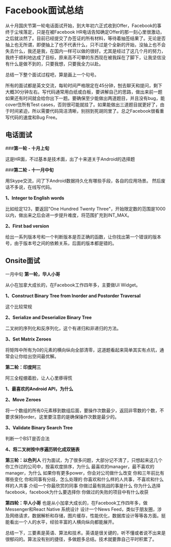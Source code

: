 # Facebook面试总结

从十月国庆节第一轮电话面试开始，到大年初六正式收到Offer，Facebook的事终于尘埃落定，只是在被Facebook HR电话告知确定Offer的那一刻心里很激动，之后就淡然了。目前已经提交了办签证的所有材料，等待着抽签结果了。无论是否抽上也无所谓，即便抽上了也不代表什么，只不过是个全新的开始，没抽上也不会失去什么，我还是我，在国内一样可以做的很好。尤其是经过了这几个月的努力，我终于顺利地达成了目标，原来高不可攀的东西现在被我踩在了脚下，让我坚信没有什么是做不到的，只要我想，只要我全力以赴。

总结一下整个面试过程吧，算是画上一个句号。

所有的面试都是英文交流，每轮时间严格限定在45分钟，刨去聊天和提问，剩下大概30分钟左右。写代码通常用白纸或白板，要讲解自己的思路，做出来前一题如果还有时间就会给你出下一题。要确保至少能做出两道题目，并且没有bug，能cover住所有Test cases，否则很可能就挂了。如果能做出三道题目就更好了，由于时间紧迫，所以需要代码简洁清晰，别拐到死胡同里了。总之Facebook很看重写代码的速度和Bug Free。

## 电话面试 ###
###**第一轮 - 十月上旬**

这是HR面，不过基本是技术面，出了十来道关于Android的选择题

###**第二轮 - 十一月中旬**

用Skype交流，问了下Android数据持久化有哪些手段，各自的应用场景。
然后废话不多说，在线写代码。

**1、Integer to English words**

比如给定123，要返回"One Hundred Twenty Three"，开始限定数的范围是1000以内，做出来之后会进一步提升难度，将范围扩充到INT_MAX。

**2、First bad version**

给出一系列版本号和一个判断版本是否正确的函数，让你找出第一个错误的版本号，由于版本号之间的依赖关系，后面的版本都是错的。


## Onsite面试 ###
一月中旬
**第一轮，华人小哥**

从小在加拿大成长的，在Facebook工作四年多，主要做UI Widget。

**1、Construct Binary Tree from Inorder and Postorder Traversal**

这个比较常规

**2、Serialize and Deserialize Binary Tree**

二叉树的序列化和反序列化，这个有递归和非递归的方法。

**3、Set Matrix Zeroes**

将矩阵中所有为0的元素的横向纵向全部清零，这道题看起来简单其实有点坑，通常会让你给出空间最优解。

**第二轮：印度阿三**

阿三全程绷着脸，让人心里瘆得慌

**1、最喜欢的Android API，为什么**

**2、Move Zeroes**

将一个数组的所有0元素移到数组后面，要操作次数最少，返回非零数的个数，不要求保持order。这里要注意的是确保操作次数是最少的。

**3、Validate Binary Search Tree**

判断一个BST是否合法

**4、将二叉树按中序遍历转化成双链表**

**第三轮：以色列人**
行为面试，为了很多问题，大部分记不清了，只想起来这几个
你工作过的公司中，按喜欢度排序，为什么
最喜欢的manager，最不喜欢的manager，为什么
如果你有更多power，你会对公司做什么改变
你和三年前比有哪些变化
你和同事有分歧，怎么处理的
你喜欢和什么样的人共事，不喜欢和什么样的人共事
介绍一个你最欣赏的同事
你做过最有挑战的事是什么
你为什么选择facebook，facebook为什么要选择你
你做过的失败的项目中有什么收获

**第四轮：华人小哥**
也是从小加拿大成长的，在Facebook工作四年多，做Messenger和React Native
系统设计
设计一个News Feed，类似于朋友圈，涉及网络请求，数据解析和存储，图片缓存，性能优化，数据库设计等等各方面。挺能看出一个人的水平，经验丰富的人横向纵向都能展开。


总结一下，三要素是英语、算法和技术。英语是很关键的，听不懂或者说不出来是很郁闷的。算法没有别的捷径，多做题多总结。技术就要靠自己平时积累了。
